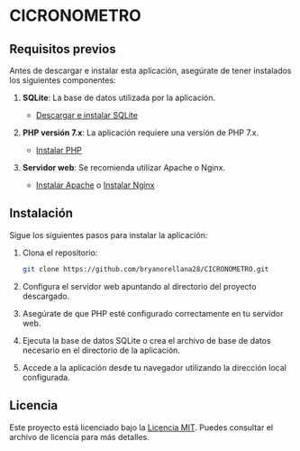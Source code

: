 # CICRONOMETRO

## Requisitos previos

Antes de descargar e instalar esta aplicación, asegúrate de tener instalados los siguientes componentes:

1. **SQLite**: La base de datos utilizada por la aplicación.
   - [Descargar e instalar SQLite](https://www.sqlite.org/download.html)

2. **PHP versión 7.x**: La aplicación requiere una versión de PHP 7.x.
   - [Instalar PHP](https://www.php.net/downloads)

3. **Servidor web**: Se recomienda utilizar Apache o Nginx.
   - [Instalar Apache](https://httpd.apache.org/download.cgi) o [Instalar Nginx](https://nginx.org/en/download.html)

## Instalación

Sigue los siguientes pasos para instalar la aplicación:

1. Clona el repositorio:

    ```bash
    git clone https://github.com/bryanorellana28/CICRONOMETRO.git
    ```

2. Configura el servidor web apuntando al directorio del proyecto descargado.

3. Asegúrate de que PHP esté configurado correctamente en tu servidor web.

4. Ejecuta la base de datos SQLite o crea el archivo de base de datos necesario en el directorio de la aplicación.

5. Accede a la aplicación desde tu navegador utilizando la dirección local configurada.

## Licencia

Este proyecto está licenciado bajo la [Licencia MIT](LICENSE). Puedes consultar el archivo de licencia para más detalles.
